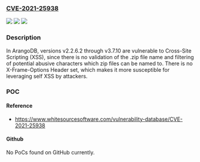 ### [CVE-2021-25938](https://cve.mitre.org/cgi-bin/cvename.cgi?name=CVE-2021-25938)
![](https://img.shields.io/static/v1?label=Product&message=ArangoDB&color=blue)
![](https://img.shields.io/static/v1?label=Version&message=v2.2.6.2-v3.7.10%20&color=brightgreen)
![](https://img.shields.io/static/v1?label=Vulnerability&message=Cross-Site%20Scripting&color=brightgreen)

### Description

In ArangoDB, versions v2.2.6.2 through v3.7.10 are vulnerable to Cross-Site Scripting (XSS), since there is no validation of the .zip file name and filtering of potential abusive characters which zip files can be named to. There is no X-Frame-Options Header set, which makes it more susceptible for leveraging self XSS by attackers.

### POC

#### Reference
- https://www.whitesourcesoftware.com/vulnerability-database/CVE-2021-25938

#### Github
No PoCs found on GitHub currently.

